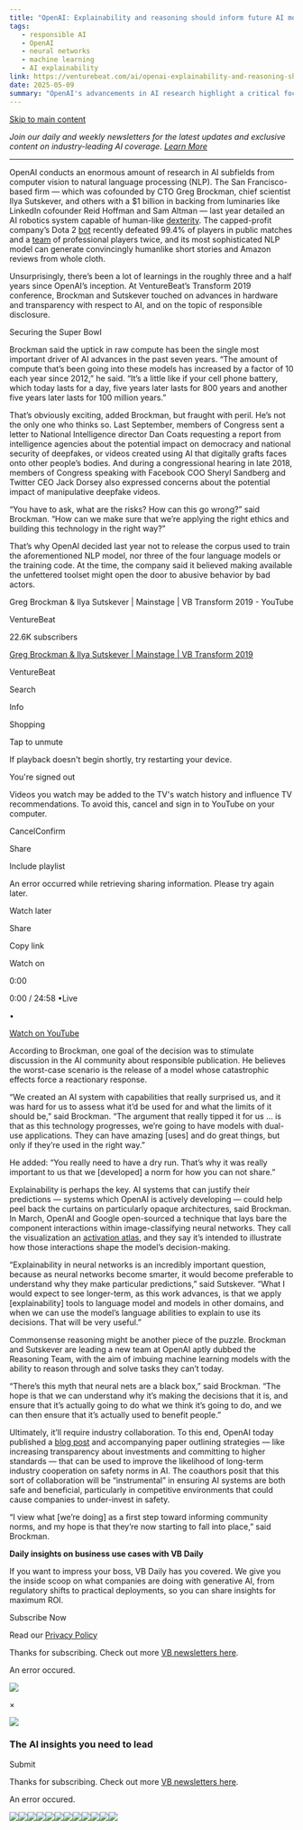```yaml
---
title: "OpenAI: Explainability and reasoning should inform future AI models | VentureBeat"
tags:
   - responsible AI
   - OpenAI
   - neural networks
   - machine learning
   - AI explainability
link: https://venturebeat.com/ai/openai-explainability-and-reasoning-should-inform-future-ai-models/
date: 2025-05-09
summary: "OpenAI's advancements in AI research highlight a critical focus on explainability and ethical deployment to mitigate risks associated with powerful AI systems. The firm emphasizes the need for transparency in model architectures, illustrated through their activation atlas technique. The ongoing strategy aims to cultivate community norms around responsible AI publication due to concerns over dual-use technologies, such as deepfakes. Collaborative industry efforts are deemed essential for enhancing safety standards, ensuring that AI applications remain beneficial while preventing misuse. This approach signals a proactive stance in developing AI systems that are not only innovative but also ethically grounded."
---
```


[Skip to main content](https://venturebeat.com/ai/openai-explainability-and-reasoning-should-inform-future-ai-models/#primary)

_Join our daily and weekly newsletters for the latest updates and exclusive content on industry-leading AI coverage. [Learn More](https://venturebeat.com/newsletters/?utm_source=VBsite&utm_medium=desktopNav)_

* * *

OpenAI conducts an enormous amount of research in AI subfields from computer vision to natural language processing (NLP). The San Francisco-based firm — which was cofounded by CTO Greg Brockman, chief scientist Ilya Sutskever, and others with a $1 billion in backing from luminaries like LinkedIn cofounder Reid Hoffman and Sam Altman — last year detailed an AI robotics system capable of human-like [dexterity](https://venturebeat.com/2018/07/30/openais-state-of-the-art-system-gives-robots-humanlike-dexterity/). The capped-profit company’s Dota 2 [bot](https://venturebeat.com/2019/04/13/openai-five-defeats-a-team-of-professional-dota-2-players/) recently defeated 99.4% of players in public matches and a [team](https://venturebeat.com/2019/04/13/openai-five-defeats-a-team-of-professional-dota-2-players/) of professional players twice, and its most sophisticated NLP model can generate convincingly humanlike short stories and Amazon reviews from whole cloth.

Unsurprisingly, there’s been a lot of learnings in the roughly three and a half years since OpenAI’s inception. At VentureBeat’s Transform 2019 conference, Brockman and Sutskever touched on advances in hardware and transparency with respect to AI, and on the topic of responsible disclosure.

Securing the Super Bowl

Brockman said the uptick in raw compute has been the single most important driver of AI advances in the past seven years. “The amount of compute that’s been going into these models has increased by a factor of 10 each year since 2012,” he said. “It’s a little like if your cell phone battery, which today lasts for a day, five years later lasts for 800 years and another five years later lasts for 100 million years.”

That’s obviously exciting, added Brockman, but fraught with peril. He’s not the only one who thinks so. Last September, members of Congress sent a letter to National Intelligence director Dan Coats requesting a report from intelligence agencies about the potential impact on democracy and national security of deepfakes, or videos created using AI that digitally grafts faces onto other people’s bodies. And during a congressional hearing in late 2018, members of Congress speaking with Facebook COO Sheryl Sandberg and Twitter CEO Jack Dorsey also expressed concerns about the potential impact of manipulative deepfake videos.

“You have to ask, what are the risks? How can this go wrong?” said Brockman. “How can we make sure that we’re applying the right ethics and building this technology in the right way?”

That’s why OpenAI decided last year not to release the corpus used to train the aforementioned NLP model, nor three of the four language models or the training code. At the time, the company said it believed making available the unfettered toolset might open the door to abusive behavior by bad actors.

Greg Brockman & Ilya Sutskever \| Mainstage \| VB Transform 2019 - YouTube

VentureBeat

22.6K subscribers

[Greg Brockman & Ilya Sutskever \| Mainstage \| VB Transform 2019](https://www.youtube.com/watch?v=-j_48VkO8cs)

VentureBeat

Search

Info

Shopping

Tap to unmute

If playback doesn't begin shortly, try restarting your device.

You're signed out

Videos you watch may be added to the TV's watch history and influence TV recommendations. To avoid this, cancel and sign in to YouTube on your computer.

CancelConfirm

Share

Include playlist

An error occurred while retrieving sharing information. Please try again later.

Watch later

Share

Copy link

Watch on

0:00

0:00 / 24:58
•Live

•

[Watch on YouTube](https://www.youtube.com/watch?v=-j_48VkO8cs "Watch on YouTube")

According to Brockman, one goal of the decision was to stimulate discussion in the AI community about responsible publication. He believes the worst-case scenario is the release of a model whose catastrophic effects force a reactionary response.

“We created an AI system with capabilities that really surprised us, and it was hard for us to assess what it’d be used for and what the limits of it should be,” said Brockman. “The argument that really tipped it for us … is that as this technology progresses, we’re going to have models with dual-use applications. They can have amazing \[uses\] and do great things, but only if they’re used in the right way.”

He added: “You really need to have a dry run. That’s why it was really important to us that we \[developed\] a norm for how you can not share.”

Explainability is perhaps the key. AI systems that can justify their predictions — systems which OpenAI is actively developing — could help peel back the curtains on particularly opaque architectures, said Brockman. In March, OpenAI and Google open-sourced a technique that lays bare the component interactions within image-classifying neural networks. They call the visualization an [activation atlas](https://venturebeat.com/2019/03/06/openai-and-google-detail-activation-atlases-a-technique-for-visualizing-ai-decision-making/), and they say it’s intended to illustrate how those interactions shape the model’s decision-making.

“Explainability in neural networks is an incredibly important question, because as neural networks become smarter, it would become preferable to understand why they make particular predictions,” said Sutskever. “What I would expect to see longer-term, as this work advances, is that we apply \[explainability\] tools to language model and models in other domains, and when we can use the model’s language abilities to explain to use its decisions. That will be very useful.”

Commonsense reasoning might be another piece of the puzzle. Brockman and Sutskever are leading a new team at OpenAI aptly dubbed the Reasoning Team, with the aim of imbuing machine learning models with the ability to reason through and solve tasks they can’t today.

“There’s this myth that neural nets are a black box,” said Brockman. “The hope is that we can understand why it’s making the decisions that it is, and ensure that it’s actually going to do what we think it’s going to do, and we can then ensure that it’s actually used to benefit people.”

Ultimately, it’ll require industry collaboration. To this end, OpenAI today published a [blog post](https://openai.com/blog/cooperation-on-safety/) and accompanying paper outlining strategies — like increasing transparency about investments and committing to higher standards — that can be used to improve the likelihood of long-term industry cooperation on safety norms in AI. The coauthors posit that this sort of collaboration will be “instrumental” in ensuring AI systems are both safe and beneficial, particularly in competitive environments that could cause companies to under-invest in safety.

“I view what \[we’re doing\] as a first step toward informing community norms, and my hope is that they’re now starting to fall into place,” said Brockman.

**Daily insights on business use cases with VB Daily**

If you want to impress your boss, VB Daily has you covered. We give you the inside scoop on what companies are doing with generative AI, from regulatory shifts to practical deployments, so you can share insights for maximum ROI.

Subscribe Now

Read our [Privacy Policy](https://venturebeat.com/terms-of-service/)

Thanks for subscribing. Check out more [VB newsletters here](https://venturebeat.com/newsletters/).


An error occured.

![](https://venturebeat.com/wp-content/themes/vb-news/brand/img/vb-daily-phone.png)

×

![](https://venturebeat.com/wp-content/themes/vb-news/brand/img/AI-Weekly.png)

### The AI insights you need to lead

Submit

Thanks for subscribing. Check out more [VB newsletters here](https://venturebeat.com/newsletters/).


An error occured.

![](https://pixel.wp.com/g.gif?v=ext&blog=126020344&post=2513040&tz=-7&srv=venturebeat.com&hp=vip&j=1%3A14.5&host=venturebeat.com&ref=&fcp=0&rand=0.012923553190447024)![](https://ids4.ad.gt/api/v1/ip_match?id=AU1D-0100-001746802544-2L2EWWHV-2HWM)![](https://secure.adnxs.com/getuid?https://ids.ad.gt/api/v1/match?id=AU1D-0100-001746802544-2L2EWWHV-2HWM&adnxs_id=$UID&gdpr=0)![](https://u.openx.net/w/1.0/cm?id=998eaf06-9905-4eae-9e26-9fac75960c53&r=https%3A%2F%2Fids.ad.gt%2Fapi%2Fv1%2Fopenx%3Fopenx_id%3D%7BOPENX_ID%7D%26id%3DAU1D-0100-001746802544-2L2EWWHV-2HWM%26auid%3DAU1D-0100-001746802544-2L2EWWHV-2HWM)![](https://image2.pubmatic.com/AdServer/UCookieSetPug?rd=https%3A%2F%2Fids.ad.gt%2Fapi%2Fv1%2Fpbm_match%3Fpbm%3D%23PM_USER_ID%26id%3DAU1D-0100-001746802544-2L2EWWHV-2HWM)![](https://token.rubiconproject.com/token?pid=50242&puid=AU1D-0100-001746802544-2L2EWWHV-2HWM&gdpr=0)![](https://match.adsrvr.org/track/cmf/generic?ttd_pid=8gkxb6n&ttd_tpi=1&ttd_puid=AU1D-0100-001746802544-2L2EWWHV-2HWM&gdpr=0)![](https://pixel.tapad.com/idsync/ex/receive?partner_id=3185&partner_device_id=AU1D-0100-001746802544-2L2EWWHV-2HWM&partner_url=https://ids.ad.gt%2Fapi%2Fv1%2Ftapad_match%3Fid%3DAU1D-0100-001746802544-2L2EWWHV-2HWM%26tapad_id%3D%24%7BTA_DEVICE_ID%7D)![](https://cm.g.doubleclick.net/pixel?google_nid=audigent_w_appnexus_3985&google_cm&google_sc&google_ula=450542624&id=AU1D-0100-001746802544-2L2EWWHV-2HWM)![](https://d.turn.com/r/dd/id/L2NzaWQvMS9jaWQvMTc0ODI0MTY1OC90LzA/url/https%3A%2F%2Fids.ad.gt%2Fapi%2Fv1%2Famo_match%3Fturn_id%3D%24!%7BTURN_UUID%7D%26id%3DAU1D-0100-001746802544-2L2EWWHV-2HWM)![](https://sync.go.sonobi.com/us?https://ids.ad.gt/api/v1/son_match?id=AU1D-0100-001746802544-2L2EWWHV-2HWM&uid=[UID]&gdpr=0)![](https://ids.ad.gt/api/v1/g_hosted?id=AU1D-0100-001746802544-2L2EWWHV-2HWM)
